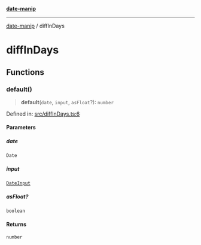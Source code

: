 [**date-manip**](index.md)

***

[date-manip](modules.md) / diffInDays

# diffInDays

## Functions

### default()

> **default**(`date`, `input`, `asFloat`?): `number`

Defined in: [src/diffInDays.ts:6](https://github.com/fengxinming/date-manip/blob/8fccf261c90ecd05d2eaf7f8c5a47a123e2bb753/src/diffInDays.ts#L6)

#### Parameters

##### date

`Date`

##### input

[`DateInput`](types.md#dateinput)

##### asFloat?

`boolean`

#### Returns

`number`
